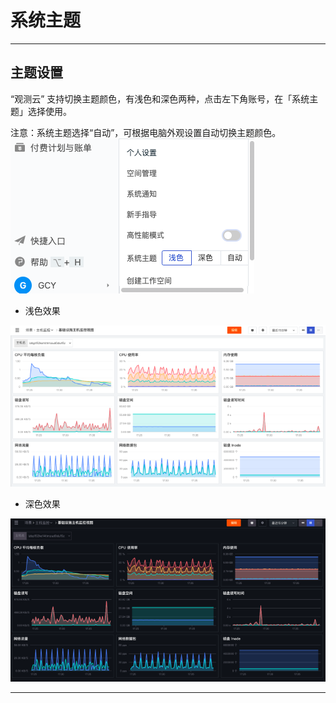 # 系统主题
---


## 主题设置

“观测云” 支持切换主题颜色，有浅色和深色两种，点击左下角账号，在「系统主题」选择使用。

注意：系统主题选择“自动”，可根据电脑外观设置自动切换主题颜色。<br />![](img/3.high_performance_1.png)

- 浅色效果

![](img/08_color_02.png)

- 深色效果

![](img/08_color_03.png)


---

